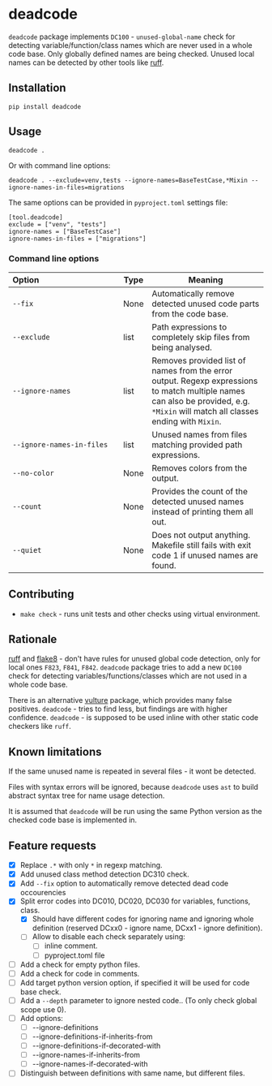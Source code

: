 # deadcode
`deadcode` package implements `DC100` - `unused-global-name` check for detecting
variable/function/class names which are never used in a whole code base.
Only globally defined names are being checked.
Unused local names can be detected by other tools like [ruff](https://pypi.org/project/ruff/).

## Installation
```shell
pip install deadcode
```

## Usage
```shell
deadcode .
```

Or with command line options:
```
deadcode . --exclude=venv,tests --ignore-names=BaseTestCase,*Mixin --ignore-names-in-files=migrations
```

The same options can be provided in `pyproject.toml` settings file:
```
[tool.deadcode]
exclude = ["venv", "tests"]
ignore-names = ["BaseTestCase"]
ignore-names-in-files = ["migrations"]
```

### Command line options

| Option&nbsp;&nbsp;&nbsp;&nbsp;&nbsp;&nbsp;&nbsp;&nbsp;&nbsp;&nbsp;&nbsp;&nbsp;&nbsp;&nbsp;&nbsp;&nbsp;&nbsp;&nbsp;&nbsp;&nbsp;&nbsp;&nbsp;&nbsp;&nbsp;&nbsp;&nbsp;&nbsp;&nbsp;&nbsp;&nbsp;&nbsp;&nbsp;&nbsp;&nbsp;&nbsp; | Type | Meaning  |
|--------------------------|------|----------|
|`--fix`                   | None | Automatically remove detected unused code parts from the code base. |
|`--exclude`               | list | Path expressions to completely skip files from being analysed. |
|`--ignore-names`          | list | Removes provided list of names from the error output. Regexp expressions to match multiple names can also be provided, e.g. `*Mixin` will match all classes ending with `Mixin`. |
|`--ignore-names-in-files` | list | Unused names from files matching provided path expressions. |
|`--no-color`              | None | Removes colors from the output. |
|`--count`                 | None | Provides the count of the detected unused names instead of printing them all out. |
|`--quiet`                 | None | Does not output anything. Makefile still fails with exit code 1 if unused names are found. |


## Contributing
- `make check` - runs unit tests and other checks using virtual environment.

## Rationale
[ruff](https://pypi.org/project/ruff/) and
[flake8](https://pypi.org/project/flake8/) - don't have rules for unused global
code detection, only for local ones `F823`, `F841`, `F842`. `deadcode` package
tries to add a new `DC100` check for detecting variables/functions/classes
which are not used in a whole code base.

There is an alternative [vulture](https://pypi.org/project/vulture/) package,
which provides many false positives.
`deadcode` - tries to find less, but findings are with higher confidence.
`deadcode` - is supposed to be used inline with other static code checkers like `ruff`.

## Known limitations
If the same unused name is repeated in several files - it wont be detected.

Files with syntax errors will be ignored, because `deadcode` uses `ast` to
build abstract syntax tree for name usage detection.

It is assumed that `deadcode` will be run using the same Python version as the
checked code base is implemented in.

## Feature requests
- [x] Replace `.*` with only `*` in regexp matching.
- [x] Add unused class method detection DC310 check.
- [x] Add `--fix` option to automatically remove detected dead code occourencies
- [x] Split error codes into DC010, DC020, DC030 for variables, functions, class.
    - [x] Should have different codes for ignoring name and ignoring whole definition (reserved DCxx0 - ignore name, DCxx1 - ignore definition).
    - [ ] Allow to disable each check separately using:
        - [ ] inline comment.
        - [ ] pyproject.toml file
- [ ] Add a check for empty python files.
- [ ] Add a check for code in comments.
- [ ] Add target python version option, if specified it will be used for code base check.
- [ ] Add a `--depth` parameter to ignore nested code.. (To only check global scope use 0).
- [ ] Add options:
    - [ ] --ignore-definitions
    - [ ] --ignore-definitions-if-inherits-from
    - [ ] --ignore-definitions-if-decorated-with
    - [ ] --ignore-names-if-inherits-from
    - [ ] --ignore-names-if-decorated-with
- [ ] Distinguish between definitions with same name, but different files.
